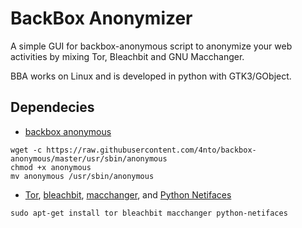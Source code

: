 BackBox Anonymizer
==============

A simple GUI for backbox-anonymous script to anonymize your web activities by mixing Tor, Bleachbit and GNU Macchanger. <br />

BBA works on Linux and is developed in python with GTK3/GObject.

Dependecies
--------------

* [backbox anonymous](https://github.com/4nto/backbox-anonymous)
```
wget -c https://raw.githubusercontent.com/4nto/backbox-anonymous/master/usr/sbin/anonymous
chmod +x anonymous
mv anonymous /usr/sbin/anonymous
```
* [Tor](https://www.torproject.org/), [bleachbit](http://bleachbit.sourceforge.net/), [macchanger](http://www.gnu.org/software/macchanger/), and [Python Netifaces](https://pypi.python.org/pypi/netiface)
```
sudo apt-get install tor bleachbit macchanger python-netifaces
```
